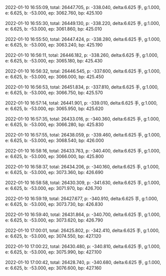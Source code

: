 2022-01-10 16:55:09, total: 26447.705, p: -338.040, delta:6.625 手, g:1.000, e: 6.625, b: -53.000, ep: 3062.760, bp: 425.100

2022-01-10 16:55:30, total: 26449.130, p: -338.220, delta:6.625 手, g:1.000, e: 6.625, b: -53.000, ep: 3061.860, bp: 425.010

2022-01-10 16:55:50, total: 26447.424, p: -338.280, delta:6.625 手, g:1.000, e: 6.625, b: -53.000, ep: 3063.240, bp: 425.190

2022-01-10 16:56:11, total: 26446.182, p: -338.260, delta:6.625 手, g:1.000, e: 6.625, b: -53.000, ep: 3065.180, bp: 425.430

2022-01-10 16:56:32, total: 26446.545, p: -337.600, delta:6.625 手, g:1.000, e: 6.625, b: -53.000, ep: 3066.000, bp: 425.450

2022-01-10 16:56:53, total: 26451.834, p: -337.810, delta:6.625 手, g:1.000, e: 6.625, b: -53.000, ep: 3066.750, bp: 425.570

2022-01-10 16:57:14, total: 26441.901, p: -339.010, delta:6.625 手, g:1.000, e: 6.625, b: -53.000, ep: 3065.950, bp: 425.620

2022-01-10 16:57:35, total: 26433.016, p: -340.360, delta:6.625 手, g:1.000, e: 6.625, b: -53.000, ep: 3066.280, bp: 425.830

2022-01-10 16:57:55, total: 26438.059, p: -339.460, delta:6.625 手, g:1.000, e: 6.625, b: -53.000, ep: 3068.540, bp: 426.000

2022-01-10 16:58:16, total: 26433.763, p: -340.400, delta:6.625 手, g:1.000, e: 6.625, b: -53.000, ep: 3066.000, bp: 425.800

2022-01-10 16:58:37, total: 26434.206, p: -340.160, delta:6.625 手, g:1.000, e: 6.625, b: -53.000, ep: 3073.360, bp: 426.690

2022-01-10 16:58:58, total: 26430.309, p: -341.630, delta:6.625 手, g:1.000, e: 6.625, b: -53.000, ep: 3071.970, bp: 426.700

2022-01-10 16:59:19, total: 26427.677, p: -340.910, delta:6.625 手, g:1.000, e: 6.625, b: -53.000, ep: 3073.730, bp: 426.830

2022-01-10 16:59:40, total: 26431.864, p: -340.700, delta:6.625 手, g:1.000, e: 6.625, b: -53.000, ep: 3073.620, bp: 426.790

2022-01-10 17:00:01, total: 26425.802, p: -342.410, delta:6.625 手, g:1.000, e: 6.625, b: -53.000, ep: 3074.550, bp: 427.120

2022-01-10 17:00:22, total: 26430.480, p: -340.810, delta:6.625 手, g:1.000, e: 6.625, b: -53.000, ep: 3075.990, bp: 427.100

2022-01-10 17:00:42, total: 26428.740, p: -340.680, delta:6.625 手, g:1.000, e: 6.625, b: -53.000, ep: 3076.600, bp: 427.160